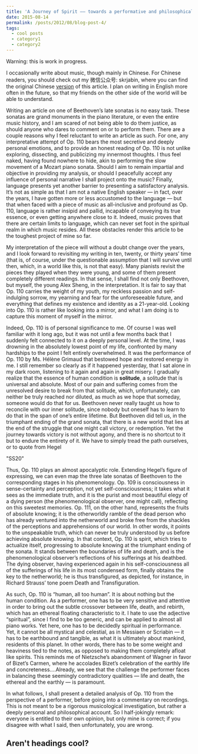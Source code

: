 ```yaml
---
title: 'A Journey of Spirit —— towards a performative and philosophical reading of Beethoven's Op. 110'
date: 2015-08-14
permalink: /posts/2012/08/blog-post-4/
tags:
  - cool posts
  - category1
  - category2
---
```


Warning: this is work in progress.

I occasionally write about music, though mainly in Chinese. For Chinese readers, you should check out my 微信公众号: skrjabin, where you can find the original Chinese [version](https://mp.weixin.qq.com/s/hb6uCDo63NVmy11uM9QkWg) of this article. I plan on writing in English more often in the future, so that my friends on the other side of the world will be able to understand.

Writing an article on one of Beethoven’s late sonatas is no easy task. These sonatas are grand monuments in the piano literature, or even the entire music history, and I am scared of not being able to do them justice, as should anyone who dares to comment on or to perform them. There are a couple reasons why I feel reluctant to write an article as such. For one, any interpretative attempt of Op. 110 bears the most secretive and deeply personal emotions, and to provide an honest reading of Op. 110 is not unlike exploring, dissecting, and publicizing my innermost thoughts. I thus feel naked, having found nowhere to hide, akin to performing the slow movement of a Mozart piano sonata. Should I aim to remain impartial and objective in providing my analysis, or should I peacefully accept any influence of personal narrative I shall project onto the music? Finally, language presents yet another barrier to presenting a satisfactory analysis. It’s not as simple as that I am not a native English speaker — in fact, over the years, I have gotten more or less accustomed to the language — but that when faced with a piece of music as all-inclusive and profound as Op. 110, language is rather insipid and pallid, incapable of conveying its true essence, or even getting anywhere close to it. Indeed, music proves that there are certain limits to language, which can never set foot in the spiritual realm in which music resides. All these obstacles render this article to be the toughest project of mine so far.

My interpretation of the piece will without a doubt change over the years, and I look forward to revisiting my writing in ten, twenty, or thirty years’ time (that is, of course, under the questionable assumption that I will survive until then, which, in a world like this, is not that easy). Many pianists revisit the pieces they played when they were young, and some of them present completely different readings. In that sense, I shall find not only Beethoven, but myself, the young Alex Sheng, in the interpretation. It is fair to say that Op. 110 carries the weight of my youth, my reckless passion and self-indulging sorrow, my yearning and fear for the unforeseeable future, and everything that defines my existence and identity as a 21-year-old. Looking into Op. 110 is rather like looking into a mirror, and what I am doing is to capture this moment of myself in the mirror.

Indeed, Op. 110 is of personal significance to me. Of course I was well familiar with it long ago, but it was not until a few months back that I suddenly felt connected to it on a deeply personal level. At the time, I was drowning in the absolutely lowest point of my life, confronted by many hardships to the point I felt entirely overwhelmed. It was the performance of Op. 110 by Ms. Hélène Grimaud that bestowed hope and restored energy in me. I still remember so clearly as if it happened yesterday, that I sat alone in my dark room, listening to it again and again in great misery. I gradually realize that the essence of human condition is **solitude**, a solitude that is universal and absolute. Most of our pain and suffering comes from the unresolved desire to break from that solitude, which, unfortunately, can neither be truly reached nor diluted, as much as we hope that someday, someone would do that for us. Beethoven never really taught us how to reconcile with our inner solitude, since nobody but oneself has to learn to do that in the span of one’s entire lifetime. But Beethoven did tell us, in the triumphant ending of the grand sonata, that there is a new world that lies at the end of the struggle that one might call victory, or redemption. Yet the journey towards victory is not without agony, and there is no shortcut to it but to endure the entirety of it. We have to simply tread the path ourselves, or to quote from Hegel

"SS20"

Thus, Op. 110 plays an almost apocalyptic role. Extending Hegel’s figure of expressing, we can even map the three late sonatas of Beethoven to the corresponding stages in his phenomenology. Op. 109 is consciousness in sense-certainty and perception, not yet self-consciousness; it takes what it sees as the immediate truth, and it is the purist and most beautiful elegy of a dying person (the phenomenological observer, one might call), reflecting on this sweetest memories. Op. 111, on the other hand, represents the fruits of absolute knowing; it is the otherworldly ramble of the dead person who has already ventured into the netherworld and broke free from the shackles of the perceptions and apprehensions of our world. In other words, it points to the unspeakable truth, which can never be truly understood by us before achieving absolute knowing. In that context, Op. 110 is spirit, which tries to actualize itself, progressing to absolute knowing at the triumphant ending of the sonata. It stands between the boundaries of life and death, and is the phenomenological observer’s reflections of his sufferings at his deathbed. The dying observer, having experienced again in his self-consciousness all of the sufferings of his life in its most condensed form, finally obtains the key to the netherworld; he is thus transfigured, as depicted, for instance, in Richard Strauss’ tone poem Death and Transfiguration.

As such, Op. 110 is “human, all too human”. It is about nothing but the human condition. As a performer, one has to be very sensitive and attentive in order to bring out the subtle crossover between life, death, and rebirth, which has an ethereal floating characteristic to it. I hate to use the adjective “spiritual”, since I find to be too generic, and can be applied to almost all piano works. Yet here, one has to be decidedly spiritual in performance. Yet, it cannot be all mystical and celestial, as in Messiaen or Scriabin — it has to be earthbound and tangible, as what it is ultimately about mankind, residents of this planet. In other words, there has to be some weight and heaviness tied to the notes, as opposed to making them completely afloat like spirits. This reminds me of Nietzsche’s abandonment of Wagner in favor of Bizet’s Carmen, where he accolades Bizet’s celebration of the earthly life and concreteness….Already, we see that the challenge the performer faces in balancing these seemingly contradictory qualities — life and death, the ethereal and the earthly — is paramount.

In what follows, I shall present a detailed analysis of Op. 110 from the perspective of a performer, before going into a commentary on recordings. This is not meant to be a rigorous musicological investigation, but rather a deeply personal and philosophical account. So I half-jokingly remark: everyone is entitled to their own opinion, but only mine is correct; if you disagree with what I said, then unfortunately, you are wrong.

Aren't headings cool?
------
